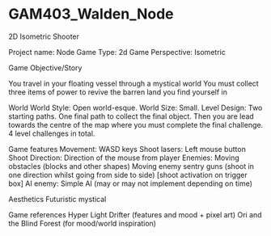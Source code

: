 # GAM403_Walden_Node
2D Isometric Shooter

Project name: Node
Game Type: 2d 
Game Perspective: Isometric

Game Objective/Story

You travel in your floating vessel through a mystical world
You must collect three items of power to revive the barren land you find yourself in

World
World Style: Open world-esque. 
World Size: Small.
Level Design: Two starting paths. One final path to collect the final object. Then you are lead towards the centre of the map where you must complete the final challenge.
4 level challenges in total.

Game features
Movement: WASD keys
Shoot lasers: Left mouse button
Shoot Direction: Direction of the mouse from player
Enemies: 
Moving obstacles (blocks and other shapes)
Moving enemy sentry guns (shoot in one direction whilst going from side to side)
[shoot activation on trigger box]
AI enemy: Simple AI (may or may not implement depending on time)

Aesthetics
Futuristic mystical

Game references
Hyper Light Drifter (features and mood + pixel art)
Ori and the Blind Forest (for mood/world inspiration)


